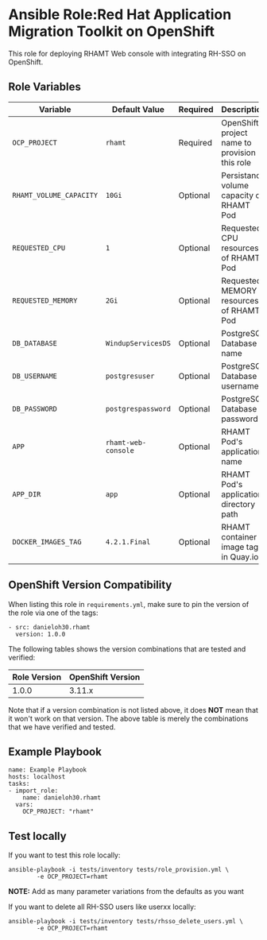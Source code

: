 Ansible Role:Red Hat Application Migration Toolkit on OpenShift
=========

This role for deploying RHAMT Web console with integrating RH-SSO on OpenShift.

Role Variables
------------

| Variable                    | Default Value      | Required |  Description   |
|-----------------------------|--------------------|----------|----------------|
|`OCP_PROJECT`                | `rhamt`            | Required | OpenShift project name to provision this role |
|`RHAMT_VOLUME_CAPACITY`      | `10Gi`             | Optional | Persistance volume capacity of RHAMT Pod |
|`REQUESTED_CPU`              | `1`                | Optional | Requested CPU resources of RHAMT Pod |
|`REQUESTED_MEMORY`           | `2Gi`              | Optional | Requested MEMORY resources of RHAMT Pod |
|`DB_DATABASE`                | `WindupServicesDS` | Optional | PostgreSQL Database name |
|`DB_USERNAME`                | `postgresuser`     | Optional | PostgreSQL Database username |
|`DB_PASSWORD`                | `postgrespassword` | Optional | PostgreSQL Database password |
|`APP`                        | `rhamt-web-console`| Optional | RHAMT Pod's application name |
|`APP_DIR`                    | `app`              | Optional | RHAMT Pod's application directory path |
|`DOCKER_IMAGES_TAG`          | `4.2.1.Final`      | Optional | RHAMT container image tag in Quay.io |

OpenShift Version Compatibility
------------
When listing this role in `requirements.yml`, make sure to pin the version of the role via one of the tags:

```
- src: danieloh30.rhamt
  version: 1.0.0
```  

The following tables shows the version combinations that are tested and verified:

| Role Version      | OpenShift Version |
|-------------------|-------------------|
| 1.0.0   | 3.11.x  |

Note that if a version combination is not listed above, it does **NOT** mean that it won't work on that 
version. The above table is merely the combinations that we have verified and tested.


Example Playbook
------------

```
name: Example Playbook
hosts: localhost
tasks:
- import_role:
    name: danieloh30.rhamt
  vars:
    OCP_PROJECT: "rhamt"
```

Test locally
------------
If you want to test this role locally:

```
ansible-playbook -i tests/inventory tests/role_provision.yml \
        -e OCP_PROJECT=rhamt
```

__NOTE:__ Add as many parameter variations from the defaults as you want

If you want to delete all RH-SSO users like userxx locally:
```
ansible-playbook -i tests/inventory tests/rhsso_delete_users.yml \
        -e OCP_PROJECT=rhamt
```